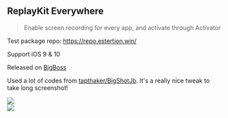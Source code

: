 ## ReplayKit Everywhere  
> Enable screen recording for every app, and activate through Activator  

Test package repo: https://repo.estertion.win/

Support iOS 9 & 10  

Released on [BigBoss](http://cydia.saurik.com/package/com.estertion.replaykiteverywhere/)  

Used a lot of codes from [tapthaker/BigShotJb](https://github.com/tapthaker/BigShotJb/). It's a really nice tweak to take long screenshot!  

![](https://estertion.win/wp-content/uploads/2018/01/2eb528e2622020bc8c4c7d65f6002639c5853848.png)  
![](https://estertion.win/wp-content/uploads/2018/01/a6d8e9b6b7144c4169d9f929c91cdcd10594db4c.jpg)  

